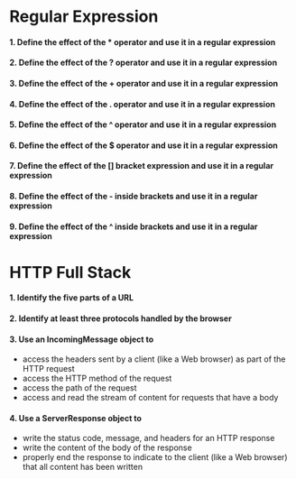 # Regular Expression

#### 1. Define the effect of the * operator and use it in a regular expression
#### 2. Define the effect of the ? operator and use it in a regular expression
#### 3. Define the effect of the + operator and use it in a regular expression
#### 4. Define the effect of the . operator and use it in a regular expression
#### 5. Define the effect of the ^ operator and use it in a regular expression
#### 6. Define the effect of the $ operator and use it in a regular expression
#### 7. Define the effect of the [] bracket expression and use it in a regular expression
#### 8. Define the effect of the - inside brackets and use it in a regular expression
#### 9. Define the effect of the ^ inside brackets and use it in a regular expression

# HTTP Full Stack 

#### 1. Identify the five parts of a URL
#### 2. Identify at least three protocols handled by the browser
#### 3. Use an IncomingMessage object to
  - access the headers sent by a client (like a Web browser) as part of the HTTP request
  - access the HTTP method of the request
  - access the path of the request
  - access and read the stream of content for requests that have a body
#### 4. Use a ServerResponse object to
  - write the status code, message, and headers for an HTTP response
  - write the content of the body of the response
  - properly end the response to indicate to the client (like a Web browser) that all content has been written
